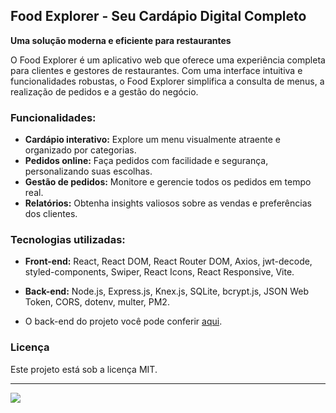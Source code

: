 ## Food Explorer - Seu Cardápio Digital Completo

**Uma solução moderna e eficiente para restaurantes**

O Food Explorer é um aplicativo web que oferece uma experiência completa para clientes e gestores de restaurantes. Com uma interface intuitiva e funcionalidades robustas, o Food Explorer simplifica a consulta de menus, a realização de pedidos e a gestão do negócio.

### **Funcionalidades:**

- **Cardápio interativo:** Explore um menu visualmente atraente e organizado por categorias.
- **Pedidos online:** Faça pedidos com facilidade e segurança, personalizando suas escolhas.
- **Gestão de pedidos:** Monitore e gerencie todos os pedidos em tempo real.
- **Relatórios:** Obtenha insights valiosos sobre as vendas e preferências dos clientes.

### **Tecnologias utilizadas:**

- **Front-end:** React, React DOM, React Router DOM, Axios, jwt-decode, styled-components, Swiper, React Icons, React Responsive, Vite.
- **Back-end:** Node.js, Express.js, Knex.js, SQLite, bcrypt.js, JSON Web Token, CORS, dotenv, multer, PM2.

- O back-end do projeto você pode conferir [aqui](https://github.com/rappsoares/food-explorer-backend?tab=readme-ov-file).

### **Licença**

Este projeto está sob a licença MIT.

---

<div style="display: flex;">
  <a href="https://www.linkedin.com/in/rappsoares/" target="_blank"><img src="https://img.shields.io/badge/-LinkedIn-%230077B5?style=for-the-badge&logo=linkedin&logoColor=white" style="margin-right: 2vw" target="_blank"></a>
</div>
